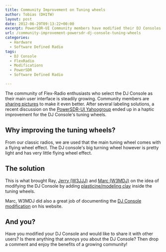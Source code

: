 ```yaml
---
title: Community Improvement on Tuning wheels
author: Tobias (DH1TW)
layout: post
date: 2012-06-29T09:13:22+00:00
excerpt: PowerSDR-UI Community members have modified their DJ Consoles to provide a flying wheel effect on the tuning wheels.
url: /community-improvement-powersdr-dj-console-tuning-wheels
categories:
  - Hardware
  - Software Defined Radio
tags:
  - DJ Console
  - FlexRadio
  - Modifications
  - PowerSDR
  - Software Defined Radio

---
```


The community of Flex-Radio enthusiasts who select the DJ Console as their main user interface is steadily growing. Community members are [sharing pictures][2] to make it even better. After several labeling solutions, a recent discussion on the [PowerSDR-UI Yahoogroup][3] ended up in a haptic improvement for the DJ Console's tuning wheels.

<!--more-->

## Why improving the tuning wheels?

From our classic radios, we are used that the main tuning wheel comes with a flying wheel effect. The DJ console's big turning wheel however is pretty light and has very little flying wheel effect.

## The solution

This is what brought Ray, [Jerry (W3JJJ)][4] and [Marc (W3MDJ)][5] on the idea of modifying the DJ Console by adding [plasticine/modeling clay](https://www.amazon.com/Plasticine-Classic-Color-Play-Visions/dp/B002IXS54A?SubscriptionId=AKIAJ5QWBEHH74OEJ46Q&tag=dhde-20&linkCode=xm2&camp=2025&creative=165953&creativeASIN=B002IXS54A) inside the tuning wheels.

Marc, W3MDJ did also a great job of documenting the [DJ Console modification][6] on his website.

## And you?

Have you modified your DJ Console and would like to share it with other users? Is there anything that annoys you about the DJ Console? Then drop a comment and enjoy the benefits of a growing community!

 [1]: href="https://www.dh1tw.de/community-improvement-powersdr-dj-console-tuning-wheels
 [2]: https://www.dh1tw.de/how-powersdr-ui-users-set-up-their-dj-consoles
 [3]: http://groups.yahoo.com/group/PowerSDR-UI/
 [4]: http://w3jjj.com/
 [5]: http://w3mdj.com/
 [6]: http://www.w3mdj.com/flexdje2.html